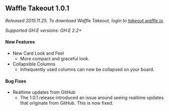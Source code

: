 
## Waffle Takeout 1.0.1
_Released 2015.11.25. To download Waffle Takeout, login to [takeout.waffle.io](https://takeout.waffle.io)._

_Supported GH:E versions: GH:E 2.2+_

#### New Features

- New Card Look and Feel
  - More compact and graceful look.
- Collapsible Columns
  - Infrequently used columns can now be collapsed on your board. 

#### Bug Fixes
- Realtime updates from GitHub
  - The 1.0.1 release introduced an issue around seeing realtime updates that originate from GitHub. This is now fixed.
